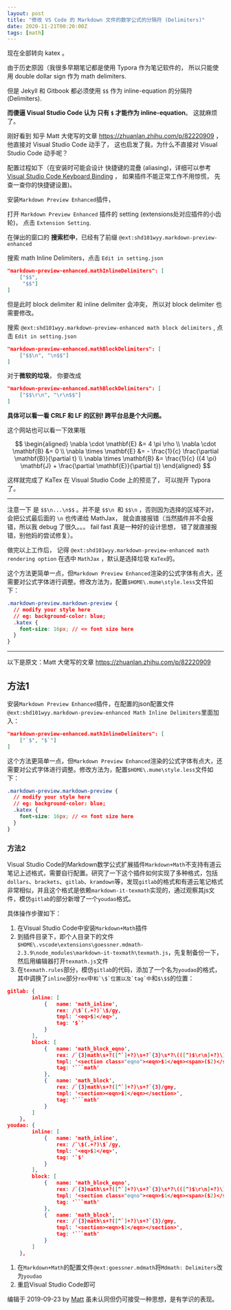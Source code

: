 ```yaml
---
layout: post
title: "修改 VS Code 的 Markdown 文件的数学公式的分隔符 (Delimiters)"
date: 2020-11-21T00:20:00Z
tags: [math]
---
```



现在全部转向 katex 。

由于历史原因（我很多早期笔记都是使用 Typora 作为笔记软件的， 所以只能使用 double dollar sign 作为 math delimiters. 

但是 Jekyll 和 Gitbook 都必须使用 `$$` 作为 inline-equation 的分隔符 (Delimiters). 

**而傻逼 Visual Studio Code 认为 只有 `$` 才能作为 inline-equation**。 这就麻烦了。



刚好看到 知乎 Matt 大佬写的文章 <https://zhuanlan.zhihu.com/p/82220909> ， 他直接对 Visual Studio Code 动手了， 这也启发了我，为什么不直接对 Visual Studio Code 动手呢？



配置过程如下（在安装时可能会设计 快捷键的混疊 (aliasing)，详细可以参考 [Visual Studio Code Keyboard Binding](https://code.visualstudio.com/docs/getstarted/keybindings) ， 如果插件不能正常工作不用惊慌， 先查一查你的快捷键设置)。

安装`Markdown Preview Enhanced`插件，

打开 `Markdown Preview Enhanced` 插件的 setting (extensions处对应插件的小齿轮)， 点击 `Extension Setting`. 

在弹出的窗口的 **搜索栏中**，已经有了前缀 `@ext:shd101wyy.markdown-preview-enhanced`

搜索 math Inline Delimiters，点击 `Edit in setting.json`

```json
"markdown-preview-enhanced.mathInlineDelimiters": [
    ["$$", 
     "$$"]
]
```

但是此时 block delimiter 和 inline delimiter 会冲突， 所以对 block delimiter 也需要修改。

搜索 `@ext:shd101wyy.markdown-preview-enhanced math block delimiters` , 点击 `Edit in setting.json`

```json
"markdown-preview-enhanced.mathBlockDelimiters": [
	["$$\n", "\n$$"]
]
```

对于**微软的垃圾**， 你要改成
```json
"markdown-preview-enhanced.mathBlockDelimiters": [
	["$$\r\n", "\r\n$$"]
]
```
**具体可以看一看 CRLF 和 LF 的区别! 跨平台总是个大问题。**

这个网站也可以看一下效果哦 

$$
\begin{aligned}
\nabla \cdot \mathbf{E} &= 4 \pi \rho \\
\nabla \cdot \mathbf{B} &= 0 \\
\nabla \times \mathbf{E} &= - \frac{1}{c} \frac{\partial \mathbf{B}}{\partial t} \\
\nabla \times \mathbf{B} &= \frac{1}{c} ({4 \pi} \mathbf{J} + \frac{\partial \mathbf{E}}{\partial t})
\end{aligned}
$$


这样就完成了 KaTex 在 Visual Studio Code 上的预览了， 可以抛开 Typora 了。 

---

注意一下 是 `$$\n...\n$$` 。并不是 `$$\n `和 `$$\n` ，否则因为选择的区域不对， 会把公式最后面的 `\n` 也传递给 MathJax， 就会直接报错（当然插件并不会报错，所以我 debug 了很久。。。 fail fast 真是一种好的设计思想， 错了就直接报错，别他妈的尝试修复）。 

做完以上工作后， 记得 `@ext:shd101wyy.markdown-preview-enhanced math rendering option` 在选中 `MathJax` ，默认是选择垃圾 `KaTex`的。



这个方法更简单一点，但`Markdown Preview Enhanced`渲染的公式字体有点大，还需要对公式字体进行调整。修改方法为，配置`$HOME\.mume\style.less`文件如下：

```css
.markdown-preview.markdown-preview {
  // modify your style here
  // eg: background-color: blue;  
  .katex {
    font-size: 16px; // <= font size here
  }
}
```





---

以下是原文：Matt 大佬写的文章 <https://zhuanlan.zhihu.com/p/82220909> 

## 方法1

安装`Markdown Preview Enhanced`插件，在配置的json配置文件`@ext:shd101wyy.markdown-preview-enhanced Math Inline Delimiters`里面加入：

```json
"markdown-preview-enhanced.mathInlineDelimiters": [
    ["`$", "$`"]
]
```

这个方法更简单一点，但`Markdown Preview Enhanced`渲染的公式字体有点大，还需要对公式字体进行调整。修改方法为，配置`$HOME\.mume\style.less`文件如下：

```css
.markdown-preview.markdown-preview {
  // modify your style here
  // eg: background-color: blue;  
  .katex {
    font-size: 16px; // <= font size here
  }
}
```

### 方法2

Visual Studio Code的Markdown数学公式扩展插件`Markdown+Math`不支持有道云笔记上述格式，需要自行配置。研究了一下这个插件如何实现了多种格式，包括`dollars`、`brackets`、`gitlab`、`kramdown`等，发现`gitlab`的格式和有道云笔记格式非常相似，并且这个格式是依赖`markdown-it-texmath`实现的，通过观察其js文件，模仿`gitlab`的部分新增了一个`youdao`格式。

具体操作步骤如下：

1. 在Visual Studio Code中安装`Markdown+Math`插件
2. 到插件目录下，即个人目录下的文件`$HOME\.vscode\extensions\goessner.mdmath-2.3.9\node_modules\markdown-it-texmath\texmath.js`，先复制备份一下，然后用编辑器打开`texmath.js`文件
3. 在`texmath.rules`部分，模仿`gitlab`的代码，添加了一个名为`youdao`的格式，其中调换了`inline`部分`rex`中```和`\$`位置以及`tag`中```和`$\$$`的位置：

```json
gitlab: {
        inline: [ 
            {   name: 'math_inline',
                rex: /\$`(.+?)`\$/gy,
                tmpl: '<eq>$1</eq>',
                tag: '$`'
            }
        ],
        block: [ 
            {   name: 'math_block_eqno',
                rex: /`{3}math\s+?([^`]+?)\s+?`{3}\s*?\(([^)$\r\n]+?)\)/gmy,
                tmpl: '<section class="eqno"><eqn>$1</eqn><span>($2)</span></section>',
                tag: '```math'
            },
            {   name: 'math_block',
                rex: /`{3}math\s+?([^`]+?)\s+?`{3}/gmy,
                tmpl: '<section><eqn>$1</eqn></section>',
                tag: '```math'
            }
        ]
    },
youdao: {
        inline: [ 
            {   name: 'math_inline',
                rex: /`\$(.+?)\$`/gy,
                tmpl: '<eq>$1</eq>',
                tag: '`$'
            }
        ],
        block: [ 
            {   name: 'math_block_eqno',
                rex: /`{3}math\s+?([^`]+?)\s+?`{3}\s*?\(([^)$\r\n]+?)\)/gmy,
                tmpl: '<section class="eqno"><eqn>$1</eqn><span>($2)</span></section>',
                tag: '```math'
            },
            {   name: 'math_block',
                rex: /`{3}math\s+?([^`]+?)\s+?`{3}/gmy,
                tmpl: '<section><eqn>$1</eqn></section>',
                tag: '```math'
            }
        ]
    },
```

1. 在`Markdown+Math`的配置文件`@ext:goessner.mdmath`将`Mdmath: Delimiters`改为`youdao`
2. 重启Visual Studio Code即可



编辑于 2019-09-23 by [Matt](https://www.zhihu.com/people/maoxilin) 虽未认同但仍可接受一种思想，是有学识的表现。

